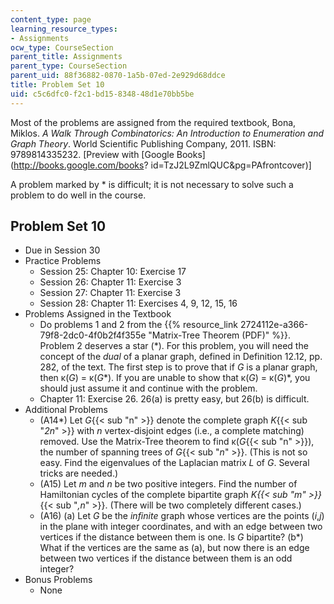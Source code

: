 ```yaml
---
content_type: page
learning_resource_types:
- Assignments
ocw_type: CourseSection
parent_title: Assignments
parent_type: CourseSection
parent_uid: 88f36882-0870-1a5b-07ed-2e929d68ddce
title: Problem Set 10
uid: c5c6dfc0-f2c1-bd15-8348-48d1e70bb5be
---
```


Most of the problems are assigned from the required textbook, Bona, Miklos. _A Walk Through Combinatorics: An Introduction to Enumeration and Graph Theory_. World Scientific Publishing Company, 2011. ISBN: 9789814335232. \[Preview with [Google Books](http://books.google.com/books?
id=TzJ2L9ZmlQUC&pg=PAfrontcover)\]

A problem marked by \* is difficult; it is not necessary to solve such a problem to do well in the course.

Problem Set 10
--------------

*   Due in Session 30
*   Practice Problems
    *   Session 25: Chapter 10: Exercise 17
    *   Session 26: Chapter 11: Exercise 3
    *   Session 27: Chapter 11: Exercise 3
    *   Session 28: Chapter 11: Exercises 4, 9, 12, 15, 16
*   Problems Assigned in the Textbook
    *   Do problems 1 and 2 from the {{% resource_link 2724112e-a366-79f8-2dc0-4f0b2f4f355e "Matrix-Tree Theorem (PDF)" %}}. Problem 2 deserves a star (\*). For this problem, you will need the concept of the _dual_ of a planar graph, defined in Definition 12.12, pp. 282, of the text. The first step is to prove that if _G_ is a planar graph, then κ(_G_) = κ(_G_\*). If you are unable to show that κ(_G_) = κ(_G_)\*, you should just assume it and continue with the problem.
    *   Chapter 11: Exercise 26. 26(a) is pretty easy, but 26(b) is difficult.
*   Additional Problems
    *   (A14\*) Let _G_{{< sub "n" >}} denote the complete graph _K_{{< sub "_2n_" >}} with _n_ vertex-disjoint edges (i.e., a complete matching) removed. Use the Matrix-Tree theorem to find κ(_G_{{< sub "n" >}}), the number of spanning trees of _G_{{< sub "_n_" >}}. (This is not so easy. Find the eigenvalues of the Laplacian matrix _L_ of _G_. Several tricks are needed.)
    *   (A15) Let _m_ and _n_ be two positive integers. Find the number of Hamiltonian cycles of the complete bipartite graph _K{{< sub "m" >}}_{{< sub "_,n_" >}}. (There will be two completely different cases.)
    *   (A16) (a) Let _G_ be the _infinite_ graph whose vertices are the points (_i_,_j_) in the plane with integer coordinates, and with an edge between two vertices if the distance between them is one. Is _G_ bipartite? (b\*) What if the vertices are the same as (a), but now there is an edge between two vertices if the distance between them is an odd integer?
*   Bonus Problems
    *   None